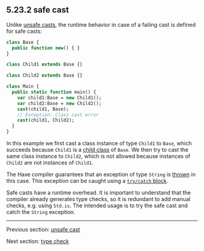 ## 5.23.2 safe cast

Unlike [unsafe casts](expression-cast-unsafe.md), the runtime behavior in case of a failing cast is defined for safe casts:

```haxe
class Base {
  public function new() { }
}

class Child1 extends Base {}

class Child2 extends Base {}

class Main {
  public static function main() {
    var child1:Base = new Child1();
    var child2:Base = new Child2();
    cast(child1, Base);
    // Exception: Class cast error
    cast(child1, Child2);
  }
}
```

In this example we first cast a class instance of type `Child1` to `Base`, which succeeds because `Child1` is a [child class](types-class-inheritance.md) of `Base`. We then try to cast the same class instance to `Child2`, which is not allowed because instances of `Child2` are not instances of `Child1`.

The Haxe compiler guarantees that an exception of type `String` is [thrown](expression-throw.md) in this case. This exception can be caught using a [`try/catch` block](expression-try-catch.md).

Safe casts have a runtime overhead. It is important to understand that the compiler already generates type checks, so it is redundant to add manual checks, e.g. using `Std.is`. The intended usage is to try the safe cast and catch the `String` exception.

---

Previous section: [unsafe cast](expression-cast-unsafe.md)

Next section: [type check](expression-type-check.md)